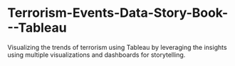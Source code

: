 # Terrorism-Events-Data-Story-Book---Tableau


Visualizing the trends of terrorism using Tableau by leveraging the insights using multiple visualizations and dashboards for storytelling.
